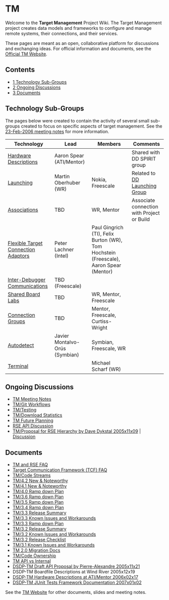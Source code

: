 

TM
==

Welcome to the **Target Management** Project Wiki. The Target Management project creates data models and frameworks to configure and manage remote systems, their connections, and their services.

These pages are meant as an open, collaborative platform for discussions and exchanging ideas. For official information and documents, see the [Official TM Website](https://www.eclipse.org/tm/).

Contents
--------

*   [1 Technology Sub-Groups](#Technology-Sub-Groups)
*   [2 Ongoing Discussions](#Ongoing-Discussions)
*   [3 Documents](#Documents)

Technology Sub-Groups
---------------------

The pages below were created to contain the activity of several small sub-groups created to focus on specific aspects of target management. See the [23-Feb-2006 meeting notes](./Face-to-face_Toronto_23-Feb-2006 ) for more information.

| **Technology** | **Lead** | **Members** | **Comments** |
| --- | --- | --- | --- |
| [Hardware Descriptions](./Spirit) | Aaron Spear (ATI/Mentor) |  | Shared with DD SPIRIT group |
| [Launching](./Launching) | Martin Oberhuber (WR) | Nokia, Freescale | Related to [DD Launching Group](./Launch) |
| [Associations](./Target_Associations) | TBD | WR, Mentor | Associate connection with Project or Build |
| [Flexible Target Connection Adaptors](./Flexible_Target_Connection_Adaptors) | Peter Lachner (Intel) | Paul Gingrich (TI), Felix Burton (WR), Tom Hochstein (Freescale), Aaron Spear (Mentor) |  |
| [Inter-Debugger Communications](./Inter-Debugger_Communications ) | TBD (Freescale) |  |  |
| [Shared Board Labs](./Shared_Board_Labs) | TBD | WR, Mentor, Freescale |  |
| [Connection Groups](./Connection_Groups) | TBD | Mentor, Freescale, Curtiss-Wright |  |
| [Autodetect](./Autodetect) | Javier Montalvo-Orús (Symbian) | Symbian, Freescale, WR |  |
| [Terminal](./Terminal) |  | Michael Scharf (WR) |  |

Ongoing Discussions
-------------------

*   [TM Meeting Notes](./Meetings)
*   [TM/Git Workflows](./Git_Workflows)
*   [TM/Testing](./Testing)
*   [TM/Download Statistics](./Download_Statistics)
*   [TM Future Planning](./TM_Future_Planning)
*   [RSE API Discussion](./RSE_API_Discussion)
*   [TM/Proposal for RSE Hierarchy by Dave Dykstal 2005x11x09](./Proposal_for_RSE_Hierarchy_by_Dave_Dykstal_2005x11x09) | [Discussion](./Talk:TM/Proposal_for_RSE_Hierarchy_by_Dave_Dykstal_2005x11x09 "Talk:TM/Proposal for RSE Hierarchy by Dave Dykstal 2005x11x09")

Documents
---------

*   [TM and RSE FAQ](./TM_and_RSE_FAQ)
*   [Target Communication Framework (TCF) FAQ](./TCF)
*   [TM/Code Streams](./Code_Streams)
*   [TM/4.2 New & Noteworthy](./4.2_New_%26_Noteworthy)
*   [TM/4.1 New & Noteworthy](./4.1_New_%26_Noteworthy)
*   [TM/4.0 Ramp down Plan](./4.0_Ramp_down_Plan)
*   [TM/3.6 Ramp down Plan](./3.6_Ramp_down_Plan)
*   [TM/3.5 Ramp down Plan](./3.5_Ramp_down_Plan)
*   [TM/3.4 Ramp down Plan](./3.4_Ramp_down_Plan)
*   [TM/3.3 Release Summary](./3.3_Release_Summary)
*   [TM/3.3 Known Issues and Workarounds](./3.3_Known_Issues_and_Workarounds)
*   [TM/3.3 Ramp down Plan](./3.3_Ramp_down_Plan)
*   [TM/3.2 Release Summary](./3.2_Release_Summary)
*   [TM/3.2 Known Issues and Workarounds](./3.2_Known_Issues_and_Workarounds)
*   [TM/3.2 Release Checklist](./3.2_Release_Checklist)
*   [TM/3.1 Known Issues and Workarounds](./3.1_Known_Issues_and_Workarounds)
*   [TM 2.0 Migration Docs](./TM_2.0_Migration_Docs)
*   [TM/Code Ownership](./Code_Ownership)
*   [TM API vs Internal](./TM_API_vs_Internal)
*   [DSDP-TM Draft API Proposal by Pierre-Alexandre 2005x11x21](./DSDP-TM_Draft_API_Proposal_by_Pierre-Alexandre_2005x11x21 )
*   DSDP-TM Boardfile Descriptions at Wind River 2005x12x19
*   [DSDP-TM Hardware Descriptions at ATI/Mentor 2006x02x17](./DSDP-TM_Hardware_Descriptions_at_ATI/Mentor_2006x02x17)
*   [DSDP-TM JUnit Tests Framework Documentation 2007x01x02](./JUnittests_Framework_Documentation)

See the [TM Website](https://www.eclipse.org/tm/doc/) for other documents, slides and meeting notes.

